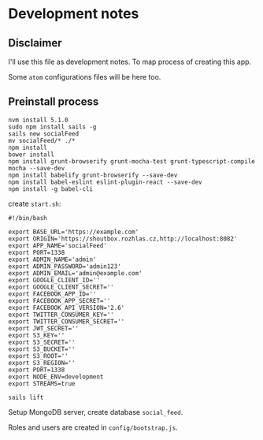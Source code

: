 # Development notes

## Disclaimer

I'll use this file as development notes. To map process of creating this app.

Some `atom` configurations files will be here too.

## Preinstall process

```shell
nvm install 5.1.0
sudo npm install sails -g
sails new socialFeed
mv socialFeed/* ./*
npm install
bower install
npm install grunt-browserify grunt-mocha-test grunt-typescript-compile mocha --save-dev
npm install babelify grunt-browserify --save-dev
npm install babel-eslint eslint-plugin-react --save-dev
npm install -g babel-cli
```

create `start.sh`:

```shell
#!/bin/bash

export BASE_URL='https://example.com'
export ORIGIN='https://shoutbox.rozhlas.cz,http://localhost:8082'
export APP_NAME='socialFeed'
export PORT=1338
export ADMIN_NAME='admin'
export ADMIN_PASSWORD='admin123'
export ADMIN_EMAIL='admin@example.com'
export GOOGLE_CLIENT_ID=''
export GOOGLE_CLIENT_SECRET=''
export FACEBOOK_APP_ID=''
export FACEBOOK_APP_SECRET=''
export FACEBOOK_API_VERSION='2.6'
export TWITTER_CONSUMER_KEY=''
export TWITTER_CONSUMER_SECRET=''
export JWT_SECRET=''
export S3_KEY=''
export S3_SECRET=''
export S3_BUCKET=''
export S3_ROOT=''
export S3_REGION=''
export PORT=1338
export NODE_ENV=development
export STREAMS=true

sails lift
```

Setup MongoDB server, create database `social_feed`.

Roles and users are created in `config/bootstrap.js`.
